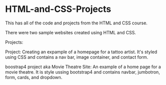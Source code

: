 # HTML-and-CSS-Projects

This has all of the code and projects from the HTML and CSS course.

There were two sample websites created using HTML and CSS.

Projects:

Project: Creating an expample of a homepage for a tattoo artist. It's styled using CSS and contains a nav bar, image container, and contact form.

boostrap4 project aka Movie Theatre Site: An example of a home page for a movie theatre. It is style ussing bootstrap4 and contains navbar, jumbotron, form, cards, and dropdown.
